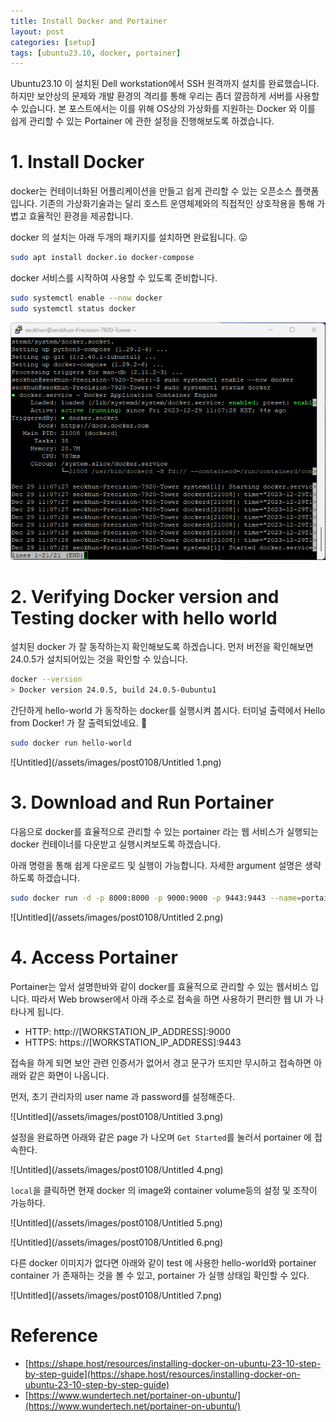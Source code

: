 ```yaml
---
title: Install Docker and Portainer
layout: post
categories: [setup]
tags: [ubuntu23.10, docker, portainer]
---
```


Ubuntu23.10 이 설치된 Dell workstation에서 SSH 원격까지 설치를 완료했습니다. 하지만 보안상의 문제와 개발 환경의 격리를 통해 우리는 좀더 깔끔하게 서버를 사용할 수 있습니다. 본 포스트에서는 이를 위해 OS상의 가상화를 지원하는 Docker 와 이를 쉽게 관리할 수 있는 Portainer 에 관한 설정을 진행해보도록 하겠습니다.

# 1. Install Docker

docker는 컨테이너화된 어플리케이션을 만들고 쉽게 관리할 수 있는 오픈소스 플랫폼입니다. 기존의 가상화기술과는 달리 호스트 운영체제와의 직접적인 상호작용을 통해 가볍고 효율적인 환경을 제공합니다.

docker 의 설치는 아래 두개의 패키지를 설치하면 완료됩니다. 😛

```bash
sudo apt install docker.io docker-compose
```

docker 서비스를 시작하여 사용할 수 있도록 준비합니다.

```bash
sudo systemctl enable --now docker
sudo systemctl status docker
```

![Untitled](/assets/images/post0108/Untitled.png)

# 2. Verifying Docker version and Testing docker with hello world

설치된 docker 가 잘 동작하는지 확인해보도록 하겠습니다. 먼저 버전을 확인해보면 24.0.5가 설치되어있는 것을 확인할 수 있습니다.

```bash
docker --version
> Docker version 24.0.5, build 24.0.5-0ubuntu1
```

간단하게 hello-world 가 동작하는 docker를 실행시켜 봅시다. 터미널 출력에서 Hello from Docker! 가 잘 출력되었네요. 👏

```bash
sudo docker run hello-world
```

![Untitled](/assets/images/post0108/Untitled 1.png)

# 3. Download and Run Portainer

다음으로 docker를 효율적으로 관리할 수 있는 portainer 라는 웹 서비스가 실행되는 docker 컨테이너를 다운받고 실행시켜보도록 하겠습니다.

아래 명령을 통해 쉽게 다운로드 및 실행이 가능합니다. 자세한 argument 설명은 생략하도록 하겠습니다. 

```bash
sudo docker run -d -p 8000:8000 -p 9000:9000 -p 9443:9443 --name=portainer --restart=always -v /var/run/docker.sock:/var/run/docker.sock -v portainer_data:/data portainer/portainer-ce:latest
```

![Untitled](/assets/images/post0108/Untitled 2.png)


# 4. Access Portainer

Portainer는 앞서 설명한바와 같이 docker를 효율적으로 관리할 수 있는 웹서비스 입니다. 따라서 Web browser에서 아래 주소로 접속을 하면 사용하기 편리한 웹 UI 가 나타나게 됩니다.

- HTTP: http://[WORKSTATION_IP_ADDRESS]:9000
- HTTPS: https://[WORKSTATION_IP_ADDRESS]:9443

접속을 하게 되면 보안 관련 인증서가 없어서 경고 문구가 뜨지만 무시하고 접속하면 아래와 같은 화면이 나옵니다.

먼저, 초기 관리자의 user name 과 password를 설정해준다.

![Untitled](/assets/images/post0108/Untitled 3.png)


설정을 완료하면 아래와 같은 page 가 나오며 `Get Started`를 눌러서 portainer 에 접속한다.

![Untitled](/assets/images/post0108/Untitled 4.png)

`local`을 클릭하면 현재 docker 의 image와 container volume등의 설정 및 조작이 가능하다.

![Untitled](/assets/images/post0108/Untitled 5.png)

![Untitled](/assets/images/post0108/Untitled 6.png)

다른 docker 이미지가 없다면 아래와 같이 test 에 사용한 hello-world와 portainer container 가 존재하는 것을 볼 수 있고, portainer 가 실행 상태임 확인할 수 있다.

![Untitled](/assets/images/post0108/Untitled 7.png)

# Reference

- [https://shape.host/resources/installing-docker-on-ubuntu-23-10-step-by-step-guide](https://shape.host/resources/installing-docker-on-ubuntu-23-10-step-by-step-guide)
- [https://www.wundertech.net/portainer-on-ubuntu/](https://www.wundertech.net/portainer-on-ubuntu/)